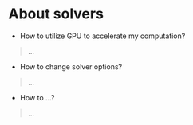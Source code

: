 # About solvers

* How to utilize GPU to accelerate my computation?
> ...


* How to change solver options?
> ...

* How to ...?
> ...






